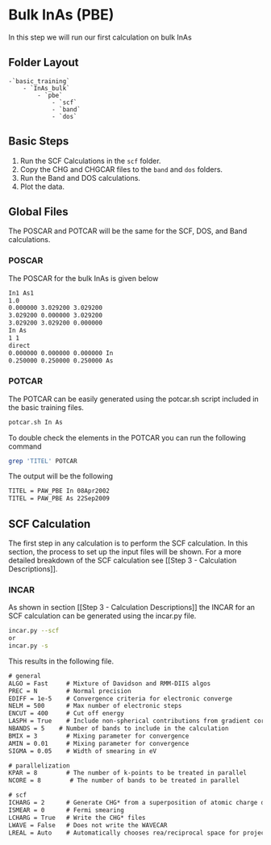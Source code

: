# Bulk InAs (PBE)
In this step we will run our first calculation on bulk InAs

## Folder Layout
	-`basic_training`
		- `InAs_bulk`
			- `pbe`
				- `scf`
				- `band`
				- `dos`

## Basic Steps
1. Run the SCF Calculations in the `scf` folder.
2. Copy the CHG and CHGCAR files to the `band` and `dos` folders.
3. Run the Band and DOS calculations.
4. Plot the data.

## Global Files
The POSCAR and POTCAR will be the same for the SCF, DOS, and Band calculations.

### POSCAR
The POSCAR for the bulk InAs is given below

```txt
In1 As1  
1.0  
0.000000 3.029200 3.029200  
3.029200 0.000000 3.029200  
3.029200 3.029200 0.000000  
In As  
1 1  
direct  
0.000000 0.000000 0.000000 In  
0.250000 0.250000 0.250000 As
```

### POTCAR
The POTCAR can be easily generated using the potcar.sh script included in the basic training files.

```bash
potcar.sh In As
```

To double check the elements in the POTCAR you can run the following command

```bash
grep 'TITEL' POTCAR
```

The output will be the following

```txt
TITEL = PAW_PBE In 08Apr2002  
TITEL = PAW_PBE As 22Sep2009
```

## SCF Calculation
The first step in any calculation is to perform the SCF calculation. In this section, the process to set up the input files will be shown. For a more detailed breakdown of the SCF calculation see [[Step 3 - Calculation Descriptions]].

### INCAR
As shown in section [[Step 3 - Calculation Descriptions]] the INCAR for an SCF calculation can be generated using the incar.py file.

```bash
incar.py --scf
or
incar.py -s
```

This results in the following file.

```txt
# general
ALGO = Fast     # Mixture of Davidson and RMM-DIIS algos
PREC = N        # Normal precision
EDIFF = 1e-5    # Convergence criteria for electronic converge
NELM = 500      # Max number of electronic steps
ENCUT = 400     # Cut off energy
LASPH = True    # Include non-spherical contributions from gradient corrections
NBANDS = 5    # Number of bands to include in the calculation
BMIX = 3        # Mixing parameter for convergence
AMIN = 0.01     # Mixing parameter for convergence
SIGMA = 0.05    # Width of smearing in eV

# parallelization
KPAR = 8        # The number of k-points to be treated in parallel
NCORE = 8        # The number of bands to be treated in parallel

# scf
ICHARG = 2      # Generate CHG* from a superposition of atomic charge densities
ISMEAR = 0      # Fermi smearing
LCHARG = True   # Write the CHG* files
LWAVE = False   # Does not write the WAVECAR
LREAL = Auto    # Automatically chooses rea/reciprocal space for projections
```